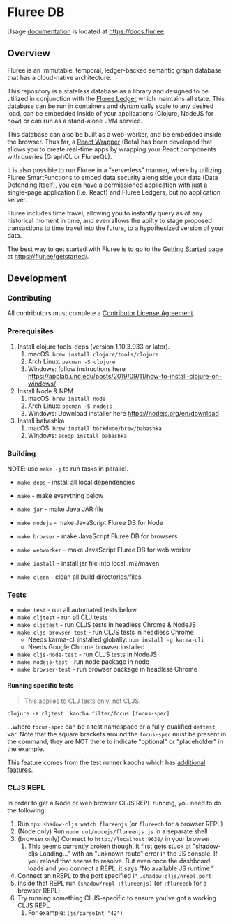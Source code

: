 # Fluree DB

Usage [documentation](https://docs.flur.ee) is located at https://docs.flur.ee.

## Overview

Fluree is an immutable, temporal, ledger-backed semantic graph database that has a cloud-native architecture.

This repository is a stateless database as a library and designed to be utilized in conjunction with the
[Fluree Ledger](https://github.com/fluree/ledger) which maintains all state. This database
can be run in containers and dynamically scale to any desired load, can be embedded inside
of your applications (Clojure, NodeJS for now) or can run as a stand-alone JVM service.

This database can also be built as a web-worker, and be embedded inside the browser. Thus
far, a [React Wrapper](https://github.com/fluree/fluree-react) (Beta) has been developed that allows
you to create real-time apps by wrapping your React components with queries (GraphQL or FlureeQL).

It is also possible to run Fluree in a "serverless" manner, where by utilizing Fluree SmartFunctions
to embed data security along side your data (Data Defending Itself), you can have a permissioned
application with just a single-page application (i.e. React) and Fluree Ledgers, but no application server.

Fluree includes time travel, allowing you to instantly query as of any historical moment in time,
and even allows the abilty to stage proposed transactions to time travel into the future, to a hypothesized version
of your data.

The best way to get started with Fluree is to go to the [Getting Started](https://flur.ee/getstarted/) page
at https://flur.ee/getstarted/.

## Development

### Contributing

All contributors must complete a [Contributor License Agreement](https://cla-assistant.io/fluree/).

### Prerequisites

1. Install clojure tools-deps (version 1.10.3.933 or later).
   1. macOS: `brew install clojure/tools/clojure`
   2. Arch Linux: `pacman -S clojure`
   3. Windows: follow instructions here https://applab.unc.edu/posts/2019/09/11/how-to-install-clojure-on-windows/
2. Install Node & NPM
   1. macOS: `brew install node`
   2. Arch Linux: `pacman -S nodejs`
   3. Windows: Download installer here https://nodejs.org/en/download
3. Install babashka
   1. macOS: `brew install borkdude/brew/babashka`
   2. Windows: `scoop install babashka`

### Building

NOTE: use `make -j` to run tasks in parallel.

* `make deps` - install all local dependencies
* `make` - make everything below
* `make jar` - make Java JAR file
* `make nodejs` - make JavaScript Fluree DB for Node
* `make browser` - make JavaScript Fluree DB for browsers
* `make webworker` - make JavaScript Fluree DB for web worker

* `make install` - install jar file into local .m2/maven
* `make clean` - clean all build directories/files

### Tests

* `make test` - run all automated tests below
* `make cljtest` - run all CLJ tests
* `make cljstest` - run CLJS tests in headless Chrome & NodeJS
* `make cljs-browser-test` - run CLJS tests in headless Chrome
    * Needs karma-cli installed globally: `npm install -g karma-cli`
    * Needs Google Chrome browser installed
* `make cljs-node-test` - run CLJS tests in NodeJS
* `make nodejs-test` - run node package in node
* `make browser-test` - run browser package in headless Chrome

#### Running specific tests

> This applies to CLJ tests only, not CLJS.

`clojure -X:cljtest :kaocha.filter/focus [focus-spec]`

...where `focus-spec` can be a test namespace or a fully-qualified `deftest`
var. Note that the square brackets around the `focus-spec` must be present in
the command, they are NOT there to indicate "optional" or "placeholder" in the
example.

This feature comes from the test runner kaocha which has
[additional features](https://cljdoc.org/d/lambdaisland/kaocha/1.77.1236/doc/6-focusing-and-skipping).

### CLJS REPL

In order to get a Node or web browser CLJS REPL running, you need to do the
following:

1. Run `npx shadow-cljs watch flureenjs` (or `flureedb` for a browser REPL)
2. (Node only) Run `node out/nodejs/flureenjs.js` in a separate shell
3. (browser only) Connect to `http://localhost:9630/` in your browser 
    1. This seems currently broken though. It first gets stuck at
       "shadow-cljs Loading..." with an "unknown route" error in the JS console.
       If you reload that seems to resolve. But even once the dashboard loads
       and you connect a REPL, it says "No available JS runtime."
4. Connect an nREPL to the port specified in `.shadow-cljs/nrepl.port`
5. Inside that REPL run `(shadow/repl :flureenjs)` (or `:flureedb` for a browser
   REPL)
6. Try running something CLJS-specific to ensure you've got a working CLJS REPL
    1. For example: `(js/parseInt "42")`
